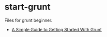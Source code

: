 # start-grunt

Files for grunt beginner.

* [A Simple Guide to Getting Started With Grunt](https://scotch.io/tutorials/a-simple-guide-to-getting-started-with-grunt)
